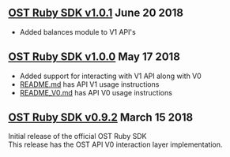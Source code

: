 [OST Ruby SDK v1.0.1](https://github.com/OpenSTFoundation/ost-sdk-ruby/tree/v1.0.1) June 20 2018
---

* Added balances module to V1 API's

[OST Ruby SDK v1.0.0](https://github.com/OpenSTFoundation/ost-sdk-ruby/tree/v1.0.0) May 17 2018
---

* Added support for interacting with V1 API along with V0 
* [README.md](README.md) has API V1 usage instructions
* [README_V0.md](README.md) has API V0 usage instructions  

[OST Ruby SDK v0.9.2](https://github.com/OpenSTFoundation/ost-sdk-ruby/tree/v0.9.2) March 15 2018
---
Initial release of the official OST Ruby SDK<br />
This release has the OST API V0 interaction layer implementation.